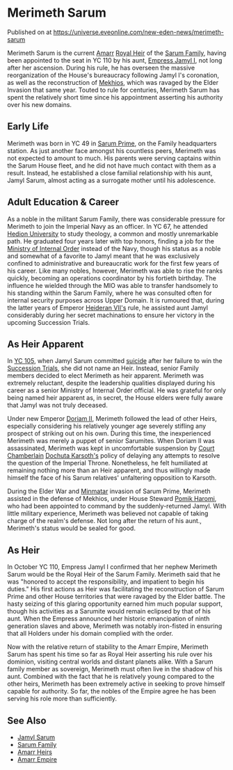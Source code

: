 # Merimeth Sarum
Published on  at https://universe.eveonline.com/new-eden-news/merimeth-sarum

Merimeth Sarum is the current [Amarr](6BPFRy27fN4LnYlIyzvEwo) [Royal Heir](54zoGW31RF0k0QF9KkOBjh)
of the [Sarum Family](4EZ4a3Mw8QXHmisAA4Ff6L), having been appointed to the seat in
YC 110 by his aunt, [Empress Jamyl I](6jGpYH3ai8pLLJboHVuA3L), not long
after her ascension. During his rule, he has overseen the massive
reorganization of the House's bureaucracy following Jamyl I's
coronation, as well as the reconstruction of
[Mekhios](3VOfvlm6gGI0LRutDj5MhI), which was ravaged by the Elder Invasion
that same year. Touted to rule for centuries, Merimeth Sarum has spent
the relatively short time since his appointment asserting his authority
over his new domains.

Early Life
----------

Merimeth was born in YC 49 in [Sarum Prime](uO7T7UMc6L0S8OUcHJJqP), on
the Family headquarters station. As just another face amongst his
countless peers, Merimeth was not expected to amount to much. His
parents were serving captains within the Sarum House fleet, and he did
not have much contact with them as a result. Instead, he established a
close familial relationship with his aunt, Jamyl Sarum, almost acting as
a surrogate mother until his adolescence.

Adult Education & Career
------------------------

As a noble in the militant Sarum Family, there was considerable pressure
for Merimeth to join the Imperial Navy as an officer. In YC 67, he
attended [Hedion University](32yJYVHiayBqLEZq4ulJrd) to study
theology, a common and mostly unremarkable path. He graduated four years
later with top honors, finding a job for the
[Ministry of Internal Order](5P4c9Lcr1rAUNd2Lb8gb3t) instead of the Navy,
though his status as a noble and somewhat of a favorite to Jamyl meant
that he was exclusively confined to administrative and bureaucratic work
for the first few years of his career. Like many nobles, however,
Merimeth was able to rise the ranks quickly, becoming an operations
coordinator by his fortieth birthday. The influence he wielded through
the MIO was able to transfer handsomely to his standing within the Sarum
Family, where he was consulted often for internal security purposes
across Upper Domain. It is rumoured that, during the latter years of
Emperor [Heideran VII's](4Olxc4nxWd7y1mjFPhvHnV) rule, he assisted aunt
Jamyl considerably during her secret machinations to ensure her victory
in the upcoming Succession Trials.

As Heir Apparent
----------------

In [YC 105](7fPQjSvh0UicNGNdh3nVkd), when Jamyl Sarum committed
[suicide](7uCmeRGL3bgVWlEWQ9TZQb) after her failure to win the
[Succession Trials](1wt48mKlJG23uoZhpmxNzx), she did not name an
Heir. Instead, senior Family members decided to elect Merimeth as heir
apparent. Merimeth was extremely reluctant, despite the leadership
qualities displayed during his career as a senior Ministry of Internal
Order official. He was grateful for only being named heir apparent as,
in secret, the House elders were fully aware that Jamyl was not truly
deceased.

Under new Emperor [Doriam II](1aaBMbCysLA8uJjQQczFwT), Merimeth followed
the lead of other Heirs, especially considering his relatively younger
age severely stifling any prospect of striking out on his own. During
this time, the inexperienced Merimeth was merely a puppet of senior
Sarumites. When Doriam II was assassinated, Merimeth was kept in
uncomfortable suspension by [Court Chamberlain](4cstqCKrXLAu5XDiqztSe6)
[Dochuta Karsoth's](1qDadkKQ3HzwYZpl2r4JLL) policy of delaying any
attempts to resolve the question of the Imperial Throne. Nonetheless, he
felt humiliated at remaining nothing more than an Heir apparent, and
thus willingly made himself the face of his Sarum relatives' unfaltering
opposition to Karsoth.

During the Elder War and [Minmatar](1rpu7pfwTPVznAczjw2pOp) invasion of
Sarum Prime, Merimeth assisted in the defense of Mekhios, under House
Steward [Pomik Haromi](7JF50RSNrYSXLkUmingcwS), who had been appointed
to command by the suddenly-returned Jamyl. With little military
experience, Merimeth was believed not capable of taking charge of the
realm's defense. Not long after the return of his aunt., Merimeth's
status would be sealed for good.

As Heir
-------

In October YC 110, Empress Jamyl I confirmed that her nephew Merimeth
Sarum would be the Royal Heir of the Sarum Family. Merimeth said that he
was "honored to accept the responsibility, and impatient to begin
his duties." His first actions as Heir was facilitating the
reconstruction of Sarum Prime and other House territories that were
ravaged by the Elder battle. The hasty seizing of this glaring
opportunity earned him much popular support, though his activities as a
Sarumite would remain eclipsed by that of his aunt. When the Empress
announced her historic emancipation of ninth generation slaves and
above, Merimeth was notably iron-fisted in ensuring that all Holders
under his domain complied with the order.

Now with the relative return of stability to the Amarr Empire, Merimeth
Sarum has spent his time so far as Royal Heir asserting his rule over
his dominion, visiting central worlds and distant planets alike. With a
Sarum family member as sovereign, Merimeth must often live in the shadow
of his aunt. Combined with the fact that he is relatively young compared
to the other heirs, Merimeth has been extremely active in seeking to
prove himself capable for authority. So far, the nobles of the Empire
agree he has been serving his role more than sufficiently.

See Also
--------
-   [Jamyl Sarum](6jGpYH3ai8pLLJboHVuA3L)
-   [Sarum Family](4EZ4a3Mw8QXHmisAA4Ff6L)
-   [Amarr Heirs](54zoGW31RF0k0QF9KkOBjh)
-   [Amarr Empire](6BPFRy27fN4LnYlIyzvEwo)
